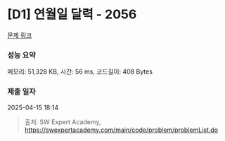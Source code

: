 # [D1] 연월일 달력 - 2056 

[문제 링크](https://swexpertacademy.com/main/code/problem/problemDetail.do?contestProbId=AV5QLkdKAz4DFAUq) 

### 성능 요약

메모리: 51,328 KB, 시간: 56 ms, 코드길이: 408 Bytes

### 제출 일자

2025-04-15 18:14



> 출처: SW Expert Academy, https://swexpertacademy.com/main/code/problem/problemList.do